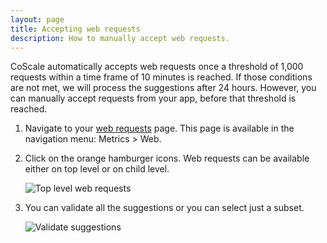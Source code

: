 ```yaml
---
layout: page
title: Accepting web requests
description: How to manually accept web requests.
---
```



CoScale automatically accepts web requests once a threshold of 1,000 requests within a time frame of 10 minutes is reached. If those conditions are not met, we will process the suggestions after 24 hours. However, you can manually accept requests from your app, before that threshold is reached.

1. Navigate to your <a href="http://app.coscale.com" db-href="/metrics/requests/" class="js-dashboard-link">web requests</a> page. This page is available in the navigation menu: Metrics > Web.

2. Click on the orange hamburger icons. Web requests can be available either on top level or on child level.

    <img src="{{ site.baseurl}}/gfx/agent/extra/requests-method/validate-toplevel-requests.png" alt="Top level web requests" class="img-responsive" />

3. You can validate all the suggestions or you can select just a subset.

    <img src="{{ site.baseurl}}/gfx/agent/extra/requests-method/validate-suggestions.png" alt="Validate suggestions" class="img-responsive" />
